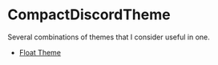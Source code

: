 # CompactDiscordTheme
Several combinations of themes that I consider useful in one.

* [Float Theme](https://github.com/maenDisease/BetterDiscordStuff/tree/main/Themes/Float)
